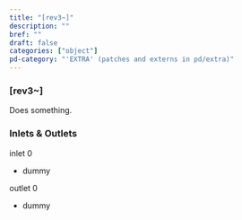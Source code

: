 ```yaml
---
title: "[rev3~]"
description: ""
bref: ""
draft: false
categories: ["object"]
pd-category: "'EXTRA' (patches and externs in pd/extra)"
---
```


### [rev3~]

Does something.

### Inlets & Outlets

inlet 0

 - dummy

outlet 0

 - dummy
 

